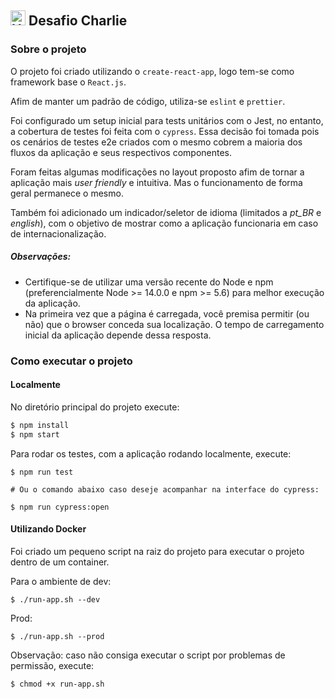 ## <img src="https://avatars1.githubusercontent.com/u/7063040?v=4&s=200.jpg" alt="HU" width="24" /> Desafio Charlie

### Sobre o projeto

O projeto foi criado utilizando o `create-react-app`, logo tem-se como framework base o `React.js`.

Afim de manter um padrão de código, utiliza-se `eslint` e `prettier`.

Foi configurado um setup inicial para tests unitários com o Jest, no entanto, a cobertura de testes foi feita com o `cypress`. Essa decisão foi tomada pois os cenários de testes e2e criados com o mesmo cobrem a maioria dos fluxos da aplicação e seus respectivos componentes.

Foram feitas algumas modificações no layout proposto afim de tornar a aplicação mais _user friendly_ e intuitiva. Mas o funcionamento de forma geral permanece o mesmo.

Também foi adicionado um indicador/seletor de idioma (limitados a _pt_BR_ e _english_), com o objetivo de mostrar como a aplicação funcionaria em caso de internacionalização.

##### Observações:
- Certifique-se de utilizar uma versão recente do Node e npm (preferencialmente Node >= 14.0.0 e npm >= 5.6) para melhor execução da aplicação.
- Na primeira vez que a página é carregada, você premisa permitir (ou não) que o browser conceda sua localização. O tempo de carregamento inicial da aplicação depende dessa resposta.

### Como executar o projeto

#### Localmente

No diretório principal do projeto execute:
```bash
$ npm install
$ npm start
```
Para rodar os testes, com a aplicação rodando localmente, execute:
```
$ npm run test

# Ou o comando abaixo caso deseje acompanhar na interface do cypress:

$ npm run cypress:open
```

#### Utilizando Docker
Foi criado um pequeno script na raiz do projeto para executar o projeto dentro de um container.

Para o ambiente de dev:
```
$ ./run-app.sh --dev
```
Prod:
```
$ ./run-app.sh --prod
```
Observação: caso não consiga executar o script por problemas de permissão, execute:
```
$ chmod +x run-app.sh
```